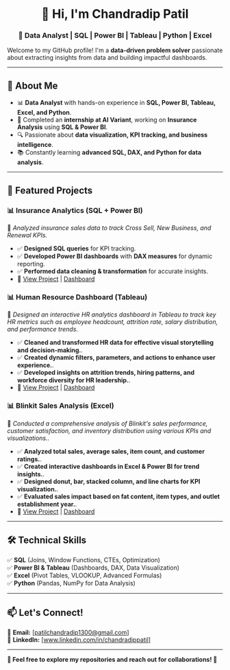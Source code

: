 <h1 align="center">👋 Hi, I'm Chandradip Patil</h1>
<h3 align="center">🚀 Data Analyst | SQL | Power BI | Tableau | Python | Excel</h3>

Welcome to my GitHub profile! I'm a **data-driven problem solver** passionate about extracting insights from data and building impactful dashboards.  

---
## 🔹 About Me  
- 📊 **Data Analyst** with hands-on experience in **SQL, Power BI, Tableau, Excel, and Python**.  
- 🏢 Completed an **internship at AI Variant**, working on **Insurance Analysis** using **SQL & Power BI**.  
- 🔍 Passionate about **data visualization, KPI tracking, and business intelligence**.  
- 📚 Constantly learning **advanced SQL, DAX, and Python for data analysis**.  

---

## 📌 Featured Projects  

### 📊 **Insurance Analytics (SQL + Power BI)**  
📌 *Analyzed insurance sales data to track Cross Sell, New Business, and Renewal KPIs.*  
- ✅ **Designed SQL queries** for KPI tracking.  
- ✅ **Developed Power BI dashboards** with **DAX measures** for dynamic reporting.  
- ✅ **Performed data cleaning & transformation** for accurate insights.  
- 🚀 [View Project](insurance_analysis) | [Dashboard](Insurance.png)  

### 📊 **Human Resource Dashboard (Tableau)**  
📌 *Designed an interactive HR analytics dashboard in Tableau to track key HR metrics such as employee headcount, attrition rate, salary distribution, and performance trends.*  
- ✅ **Cleaned and transformed HR data for effective visual storytelling and decision-making.**.  
- ✅ **Created dynamic filters, parameters, and actions to enhance user experience.**.
- ✅ **Developed insights on attrition trends, hiring patterns, and workforce diversity for HR leadership.**.
- 🚀 [View Project](Human_Resources) | [Dashboard](HR_Dashboard.png)

### 📊 **Blinkit Sales Analysis (Excel)**  
📌 *Conducted a comprehensive analysis of Blinkit's sales performance, customer satisfaction, and inventory distribution using various KPIs and visualizations..*  
- ✅ **Analyzed total sales, average sales, item count, and customer ratings.**.  
- ✅ **Created interactive dashboards in Excel & Power BI for trend insights.**.
- ✅ **Designed donut, bar, stacked column, and line charts for KPI visualization.**.
- ✅ **Evaluated sales impact based on fat content, item types, and outlet establishment year.**.
- 🚀 [View Project](Blinkit_Dashboard.xlsx) | [Dashboard](Blinkit_Dashboard.png)


---

## 🛠️ Technical Skills  
✅ **SQL** (Joins, Window Functions, CTEs, Optimization)  
✅ **Power BI & Tableau** (Dashboards, DAX, Data Visualization)  
✅ **Excel** (Pivot Tables, VLOOKUP, Advanced Formulas)  
✅ **Python** (Pandas, NumPy for Data Analysis)  

---

## 📫 Let's Connect!  
📩 **Email:** [patilchandradip1300@gmail.com]  
🔗 **LinkedIn:** [www.linkedin.com/in/chandradippatil]
 

---

**📌 Feel free to explore my repositories and reach out for collaborations! 🚀**  
